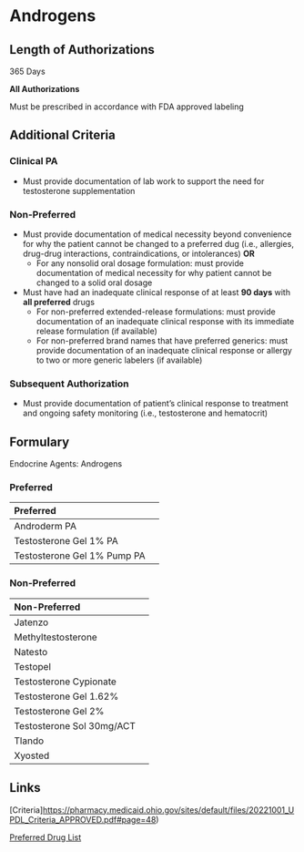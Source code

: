 # Androgens

## Length of Authorizations

365 Days

**All Authorizations**

Must be prescribed in accordance with FDA approved labeling

## Additional Criteria

### Clinical PA

-   Must provide documentation of lab work to support the need for testosterone supplementation

### Non-Preferred

-   Must provide documentation of medical necessity beyond convenience for why the patient cannot be changed to a preferred dug (i.e., allergies, drug-drug interactions, contraindications, or intolerances) **OR**
    -   For any nonsolid oral dosage formulation: must provide documentation of medical necessity for why patient cannot be changed to a solid oral dosage
-   Must have had an inadequate clinical response of at least **90 days** with **all preferred** drugs
    -   For non-preferred extended-release formulations: must provide documentation of an inadequate clinical response with its immediate release formulation (if available)
    -   For non-preferred brand names that have preferred generics: must provide documentation of an inadequate clinical response or allergy to two or more generic labelers (if available)

### Subsequent Authorization

-   Must provide documentation of patient’s clinical response to treatment and ongoing safety monitoring (i.e., testosterone and hematocrit)

## Formulary

Endocrine Agents: Androgens

### Preferred

| Preferred                   |      |
| :-------------------------- | ---: |
| Androderm PA                |      |
| Testosterone Gel 1% PA      |      |
| Testosterone Gel 1% Pump PA |      |

### Non-Preferred

| Non-Preferred             |      |
| :------------------------ | ---: |
| Jatenzo                   |      |
| Methyltestosterone        |      |
| Natesto                   |      |
| Testopel                  |      |
| Testosterone Cypionate    |      |
| Testosterone Gel 1.62%    |      |
| Testosterone Gel 2%       |      |
| Testosterone Sol 30mg/ACT |      |
| Tlando                    |      |
| Xyosted                   |      |

## Links

[Criteria]https://pharmacy.medicaid.ohio.gov/sites/default/files/20221001_UPDL_Criteria_APPROVED.pdf#page=48)

[Preferred Drug List](https://pharmacy.medicaid.ohio.gov/sites/default/files/20221001_UPDL_APPROVED_.pdf#page=19)